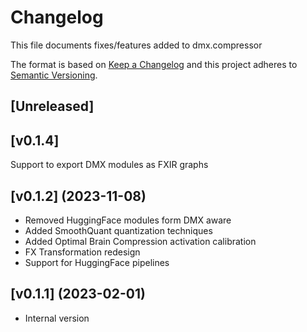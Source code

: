 # Changelog

This file documents fixes/features added to dmx.compressor

The format is based on [Keep a Changelog](http://keepachangelog.com/)
and this project adheres to [Semantic Versioning](http://semver.org/).

## [Unreleased]

## [v0.1.4]
Support to export DMX modules as FXIR graphs

## [v0.1.2] (2023-11-08)

- Removed HuggingFace modules form DMX aware
- Added SmoothQuant quantization techniques
- Added Optimal Brain Compression activation calibration
- FX Transformation redesign
- Support for HuggingFace pipelines

## [v0.1.1] (2023-02-01)

- Internal version
